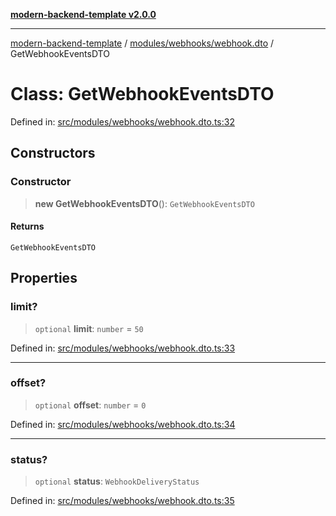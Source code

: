 [**modern-backend-template v2.0.0**](../../../../README.md)

***

[modern-backend-template](../../../../modules.md) / [modules/webhooks/webhook.dto](../README.md) / GetWebhookEventsDTO

# Class: GetWebhookEventsDTO

Defined in: [src/modules/webhooks/webhook.dto.ts:32](https://github.com/maemreyo/saas-4cus-nodejs/blob/2a5b3f3aa11335dfa561e80e1feabb8e6084261e/src/modules/webhooks/webhook.dto.ts#L32)

## Constructors

### Constructor

> **new GetWebhookEventsDTO**(): `GetWebhookEventsDTO`

#### Returns

`GetWebhookEventsDTO`

## Properties

### limit?

> `optional` **limit**: `number` = `50`

Defined in: [src/modules/webhooks/webhook.dto.ts:33](https://github.com/maemreyo/saas-4cus-nodejs/blob/2a5b3f3aa11335dfa561e80e1feabb8e6084261e/src/modules/webhooks/webhook.dto.ts#L33)

***

### offset?

> `optional` **offset**: `number` = `0`

Defined in: [src/modules/webhooks/webhook.dto.ts:34](https://github.com/maemreyo/saas-4cus-nodejs/blob/2a5b3f3aa11335dfa561e80e1feabb8e6084261e/src/modules/webhooks/webhook.dto.ts#L34)

***

### status?

> `optional` **status**: `WebhookDeliveryStatus`

Defined in: [src/modules/webhooks/webhook.dto.ts:35](https://github.com/maemreyo/saas-4cus-nodejs/blob/2a5b3f3aa11335dfa561e80e1feabb8e6084261e/src/modules/webhooks/webhook.dto.ts#L35)
